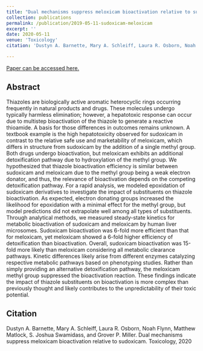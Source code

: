 ```yaml
---
title: "Dual mechanisms suppress meloxicam bioactivation relative to sudoxicam"
collection: publications
permalink: /publication/2019-05-11-sudoxicam-meloxicam
excerpt: ''
date: 2020-05-11
venue: 'Toxicology'
citation: 'Dustyn A. Barnette, Mary A. Schleiff, Laura R. Osborn, Noah Flynn, Matthew Matlock, S. Joshua Swamidass, and Grover P. Miller. Dual mechanisms suppress meloxicam bioactivation relative to sudoxicam. Toxicology, 2020'

---
```


[Paper can be accessed here.](https://www.sciencedirect.com/science/article/pii/S0300483X20301177)

## Abstract
Thiazoles are biologically active aromatic heterocyclic rings occurring frequently in natural products and drugs. These molecules undergo typically harmless elimination; however, a hepatotoxic response can occur due to multistep bioactivation of the thiazole to generate a reactive thioamide. A basis for those differences in outcomes remains unknown. A textbook example is the high hepatotoxicity observed for sudoxicam in contrast to the relative safe use and marketability of meloxicam, which differs in structure from sudoxicam by the addition of a single methyl group. Both drugs undergo bioactivation, but meloxicam exhibits an additional detoxification pathway due to hydroxylation of the methyl group. We hypothesized that thiazole bioactivation efficiency is similar between sudoxicam and meloxicam due to the methyl group being a weak electron donator, and thus, the relevance of bioactivation depends on the competing detoxification pathway. For a rapid analysis, we modeled epoxidation of sudoxicam derivatives to investigate the impact of substituents on thiazole bioactivation. As expected, electron donating groups increased the likelihood for epoxidation with a minimal effect for the methyl group, but model predictions did not extrapolate well among all types of substituents. Through analytical methods, we measured steady-state kinetics for metabolic bioactivation of sudoxicam and meloxicam by human liver microsomes. Sudoxicam bioactivation was 6-fold more efficient than that for meloxicam, yet meloxicam showed a 6-fold higher efficiency of detoxification than bioactivation. Overall, sudoxicam bioactivation was 15-fold more likely than meloxicam considering all metabolic clearance pathways. Kinetic differences likely arise from different enzymes catalyzing respective metabolic pathways based on phenotyping studies. Rather than simply providing an alternative detoxification pathway, the meloxicam methyl group suppressed the bioactivation reaction. These findings indicate the impact of thiazole substituents on bioactivation is more complex than previously thought and likely contributes to the unpredictability of their toxic potential.

## Citation
Dustyn A. Barnette, Mary A. Schleiff, Laura R. Osborn, Noah Flynn, Matthew Matlock, S. Joshua Swamidass, and Grover P. Miller. Dual mechanisms suppress meloxicam bioactivation relative to sudoxicam. Toxicology, 2020
